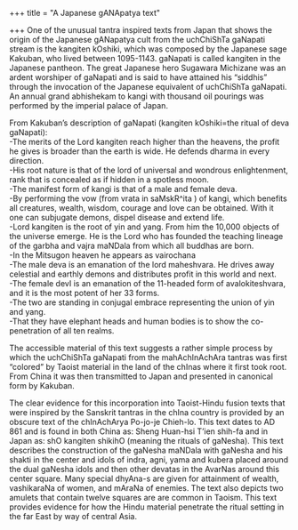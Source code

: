+++
title = "A Japanese gANApatya text"

+++
One of the unusual tantra inspired texts from Japan that shows the
origin of the Japanese gANapatya cult from the uchChiShTa gaNapati
stream is the kangiten kOshiki, which was composed by the Japanese sage
Kakuban, who lived between 1095-1143. gaNapati is called kangiten in the
Japanese pantheon. The great Japanese hero Sugawara Michizane was an
ardent worshiper of gaNapati and is said to have attained his “siddhis”
through the invocation of the Japanese equivalent of uchChiShTa
gaNapati. An annual grand abhishekam to kangi with thousand oil pourings
was performed by the imperial palace of Japan.

From Kakuban’s description of gaNapati (kangiten kOshiki=the ritual of
deva gaNapati):  
\-The merits of the Lord kangiten reach higher than the heavens, the
profit he gives is broader than the earth is wide. He defends dharma in
every direction.  
\-His root nature is that of the lord of universal and wondrous
enlightenment, rank that is concealed as if hidden in a spotless moon.  
\-The manifest form of kangi is that of a male and female deva.  
\-By performing the vow (from vrata in saMskR^ita ) of kangi, which
benefits all creatures, wealth, wisdom, courage and love can be
obtained. With it one can subjugate demons, dispel disease and extend
life.  
\-Lord kangiten is the root of yin and yang. From him the 10,000 objects
of the universe emerge. He is the Lord who has founded the teaching
lineage of the garbha and vajra maNDala from which all buddhas are
born.  
\-In the Mitsugon heaven he appears as vairochana  
\-The male deva is an emanation of the lord maheshvara. He drives away
celestial and earthly demons and distributes profit in this world and
next.  
\-The female devI is an emanation of the 11-headed form of
avalokiteshvara, and it is the most potent of her 33 forms.  
\-The two are standing in conjugal embrace representing the union of yin
and yang.  
\-That they have elephant heads and human bodies is to show the
co-penetration of all ten realms.

The accessible material of this text suggests a rather simple process by
which the uchChiShTa gaNapati from the mahAchInAchAra tantras was first
“colored” by Taoist material in the land of the chInas where it first
took root. From China it was then transmitted to Japan and presented in
canonical form by Kakuban.

The clear evidence for this incorporation into Taoist-Hindu fusion texts
that were inspired by the Sanskrit tantras in the chIna country is
provided by an obscure text of the chInAchArya Po-jo-je Chieh-lo. This
text dates to AD 861 and is found in both China as: Sheng Huan-hsi T’ien
shih-fa and in Japan as: shO kangiten shikihO (meaning the rituals of
gaNesha). This text describes the construction of the gaNesha maNDala
with gaNesha and his shakti in the center and idols of indra, agni, yama
and kubera placed around the dual gaNesha idols and then other devatas
in the AvarNas around this center square. Many special dhyAna-s are
given for attainment of wealth, vashikaraNa of women, and mAraNa of
enemies. The text also depicts two amulets that contain twelve squares
are are common in Taoism. This text provides evidence for how the Hindu
material penetrate the ritual setting in the far East by way of central
Asia.
